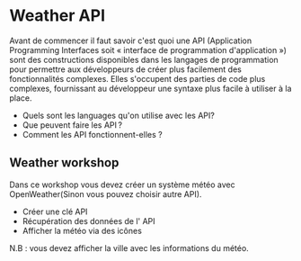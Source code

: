 # Weather API 

Avant de commencer il faut savoir c'est quoi une API (Application Programming Interfaces soit « interface de programmation d'application ») sont des constructions disponibles dans les langages de programmation pour permettre aux développeurs de créer plus facilement des fonctionnalités complexes. Elles s'occupent des parties de code plus complexes, fournissant au développeur une syntaxe plus facile à utiliser à la place.
- Quels sont les languages qu'on utilise avec les API? 
- Que peuvent faire les API ? 
- Comment les API fonctionnent-elles ?

## Weather workshop
Dans ce workshop vous devez créer un système météo avec OpenWeather(Sinon vous pouvez choisir autre API). 

- Créer une clé API
- Récupération des données de l' API
- Afficher la météo via des icônes

N.B : vous devez afficher la ville avec les informations du météo.